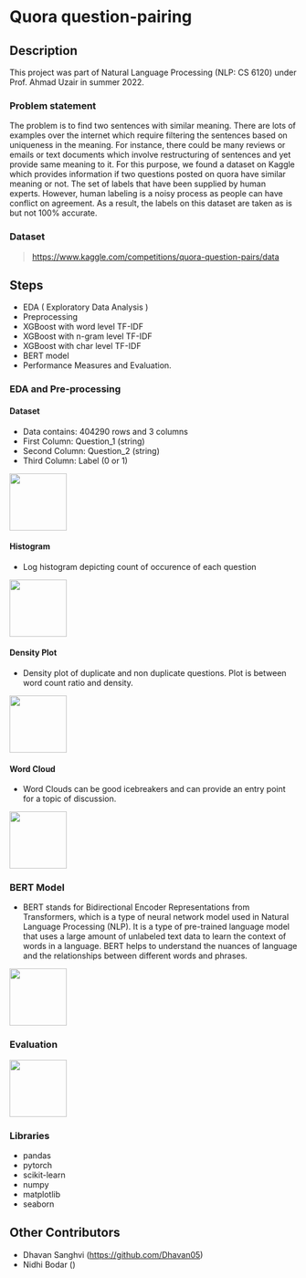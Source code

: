 # Quora question-pairing

## Description
This project was part of Natural Language Processing (NLP: CS 6120) under Prof. Ahmad Uzair in summer 2022.

### Problem statement
The problem is to find two sentences with similar meaning. There are lots of examples over the internet which require filtering the sentences based on uniqueness in the meaning. For instance, there could be many reviews or emails or text documents which involve restructuring of sentences and yet provide same meaning to it.
For this purpose, we found a dataset on Kaggle which provides information if two questions posted on quora have similar meaning or not. The set of labels that have been supplied by human experts. However, human labeling is a noisy process as people can have conflict on agreement. As a result, the labels on this dataset are taken as is but not 100% accurate.

### Dataset
> https://www.kaggle.com/competitions/quora-question-pairs/data

## Steps
- EDA ( Exploratory Data Analysis )
- Preprocessing
- XGBoost with word level TF-IDF
- XGBoost with n-gram level TF-IDF
- XGBoost with char level TF-IDF
- BERT model
- Performance Measures and Evaluation.

### EDA and Pre-processing
#### Dataset
- Data contains: 404290 rows and 3 columns
- First Column: Question_1 (string)
- Second Column: Question_2 (string)
- Third Column: Label (0 or 1)

<img src="https://github.com/shah-fo/quora-question-pairing/tree/main/img/dataset.png" width="100">

#### Histogram
- Log histogram depicting count of occurence of each question

<img src="https://github.com/shah-fo/quora-question-pairing/tree/main/img/eda_histogram.png" width="100">

#### Density Plot
- Density plot of duplicate and non duplicate questions. Plot is between word count ratio and density.

<img src="https://github.com/shah-fo/quora-question-pairing/tree/main/img/eda_density_plot.png" width="100">

#### Word Cloud
- Word Clouds can be good icebreakers and can provide an entry point for a topic of discussion.

<img src="https://github.com/shah-fo/quora-question-pairing/tree/main/img/eda_word_cloud.png" width="100">

### BERT Model
- BERT stands for Bidirectional Encoder Representations from Transformers, which is a type of neural network model used in Natural Language Processing (NLP). It is a type of pre-trained language model that uses a large amount of unlabeled text data to learn the context of words in a language. BERT helps to understand the nuances of language and the relationships between different words and phrases.

<img src="https://github.com/shah-fo/quora-question-pairing/tree/main/img/bert_model.png" width="100">

### Evaluation

<img src="https://github.com/shah-fo/quora-question-pairing/tree/main/img/evaluation.png" width="100">

### Libraries
- pandas
- pytorch
- scikit-learn
- numpy
- matplotlib
- seaborn

## Other Contributors
- Dhavan Sanghvi (https://github.com/Dhavan05)
- Nidhi Bodar ()